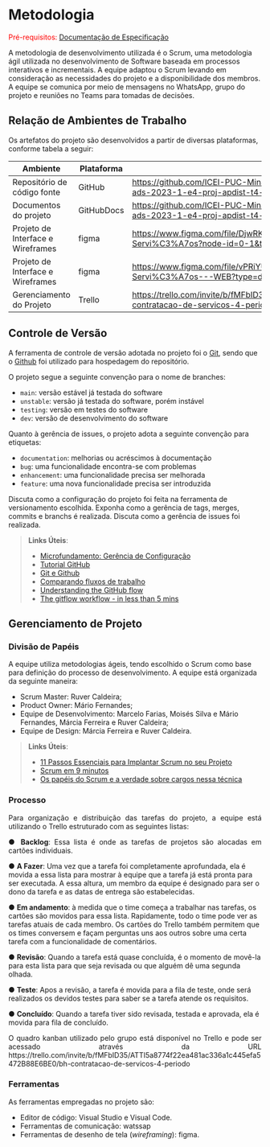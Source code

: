 
# Metodologia

<span style="color:red">Pré-requisitos: <a href="2-Especificação do Projeto.md"> Documentação de Especificação</a></span>

A metodologia de desenvolvimento utilizada é o Scrum, uma metodologia ágil utilizada no desenvolvimento de Software baseada em processos interativos e incrementais. A equipe adaptou o Scrum levando em consideração as necessidades do projeto e a disponibilidade dos membros. A equipe se comunica por meio de mensagens no WhatsApp, grupo do projeto e reuniões no Teams para tomadas de decisões.

## Relação de Ambientes de Trabalho

Os artefatos do projeto são desenvolvidos a partir de diversas plataformas, conforme tabela a seguir:


|Ambiente| Plataforma  |Link de Acesso |
|--------------------|------------------------------------|----------------------------------------|
|Repositório de código fonte |GitHub|https://github.com/ICEI-PUC-Minas-PMV-ADS/pmv-ads-2023-1-e4-proj-apdist-t4-pmv-ads-2023-1-e4-proj-apdist-t4-serv|
|Documentos do projeto |GitHubDocs|https://github.com/ICEI-PUC-Minas-PMV-ADS/pmv-ads-2023-1-e4-proj-apdist-t4-pmv-ads-2023-1-e4-proj-apdist-t4-serv|
|Projeto de Interface e Wireframes |figma|https://www.figma.com/file/DjwRKORYkt48l6M7zlk4Jc/Contrata%C3%A7%C3%A3o-Servi%C3%A7os?node-id=0-1&t=6wZljybC6DF3Rdhj-0|
|Projeto de Interface e Wireframes |figma|https://www.figma.com/file/vPRiYUwLoijBE9MzAW2c5T/Presta%C3%A7%C3%A3o-Servi%C3%A7os---WEB?type=design&node-id=0-1&t=ea15tYPunjVrDRbd-0
|Gerenciamento do Projeto |Trello|https://trello.com/invite/b/fMFbID35/ATTI5a8774f22ea481ac336a1c445efa5472B88E6BE0/bh-contratacao-de-servicos-4-periodo|

## Controle de Versão

A ferramenta de controle de versão adotada no projeto foi o
[Git](https://git-scm.com/), sendo que o [Github](https://github.com)
foi utilizado para hospedagem do repositório.

O projeto segue a seguinte convenção para o nome de branches:

- `main`: versão estável já testada do software
- `unstable`: versão já testada do software, porém instável
- `testing`: versão em testes do software
- `dev`: versão de desenvolvimento do software

Quanto à gerência de issues, o projeto adota a seguinte convenção para
etiquetas:

- `documentation`: melhorias ou acréscimos à documentação
- `bug`: uma funcionalidade encontra-se com problemas
- `enhancement`: uma funcionalidade precisa ser melhorada
- `feature`: uma nova funcionalidade precisa ser introduzida

Discuta como a configuração do projeto foi feita na ferramenta de versionamento escolhida. Exponha como a gerência de tags, merges, commits e branchs é realizada. Discuta como a gerência de issues foi realizada.

> **Links Úteis**:
> - [Microfundamento: Gerência de Configuração](https://pucminas.instructure.com/courses/87878/)
> - [Tutorial GitHub](https://guides.github.com/activities/hello-world/)
> - [Git e Github](https://www.youtube.com/playlist?list=PLHz_AreHm4dm7ZULPAmadvNhH6vk9oNZA)
>  - [Comparando fluxos de trabalho](https://www.atlassian.com/br/git/tutorials/comparing-workflows)
> - [Understanding the GitHub flow](https://guides.github.com/introduction/flow/)
> - [The gitflow workflow - in less than 5 mins](https://www.youtube.com/watch?v=1SXpE08hvGs)

## Gerenciamento de Projeto

### Divisão de Papéis

A equipe utiliza metodologias ágeis, tendo escolhido o Scrum como base para definição do processo de desenvolvimento. 
A equipe está organizada da seguinte maneira:
- Scrum Master: Ruver Caldeira;
- Product Owner: Mário Fernandes;
- Equipe de Desenvolvimento: Marcelo Farias, Moisés Silva e Mário Fernandes, Márcia Ferreira e Ruver Caldeira; 
- Equipe de Design: Márcia Ferreira e Ruver Caldeira.

> **Links Úteis**:
> - [11 Passos Essenciais para Implantar Scrum no seu Projeto](https://mindmaster.com.br/scrum-11-passos/)
> - [Scrum em 9 minutos](https://www.youtube.com/watch?v=XfvQWnRgxG0)
> - [Os papéis do Scrum e a verdade sobre cargos nessa técnica](https://www.atlassian.com/br/agile/scrum/roles)

### Processo

<p align="justify">Para organização e distribuição das tarefas do projeto, a equipe está utilizando o Trello estruturado com as seguintes listas:</p>

<p align="justify">
● <b>Backlog</b>: Essa lista é onde as tarefas de projetos são alocadas em cartões individuais. 

● <b>A Fazer</b>: Uma vez que a tarefa foi completamente aprofundada, ela é movida a essa lista para mostrar à equipe que a tarefa já está pronta para ser executada. A essa altura, um membro da equipe é designado para ser o dono da tarefa e as datas de entrega são estabelecidas.

● <b>Em andamento</b>: à medida que o time começa a trabalhar nas tarefas, os cartões são movidos para essa lista. Rapidamente, todo o time pode ver as tarefas atuais de cada membro. Os cartões do Trello também permitem que os times conversem e façam perguntas uns aos outros sobre uma certa tarefa com a funcionalidade de comentários. 

● <b>Revisão</b>:  Quando a tarefa está quase concluída, é o momento de movê-la para esta lista para que seja revisada ou que alguém dê uma segunda olhada. 

● <b>Teste</b>:  Apos a revisão, a tarefa é movida para a fila de teste, onde será realizados os devidos testes para saber se a tarefa atende os requisitos.

● <b>Concluído</b>: Quando a tarefa tiver sido revisada, testada e aprovada, ela é movida para fila de concluído.</p>


<p align="justify">O quadro kanban utilizado pelo grupo está disponível no Trello e pode ser acessado através da URL https://trello.com/invite/b/fMFbID35/ATTI5a8774f22ea481ac336a1c445efa5472B88E6BE0/bh-contratacao-de-servicos-4-periodo </p>

### Ferramentas

As ferramentas empregadas no projeto são:

- Editor de código: Visual Studio e Visual Code.
- Ferramentas de comunicação: watssap
- Ferramentas de desenho de tela (_wireframing_): figma.

